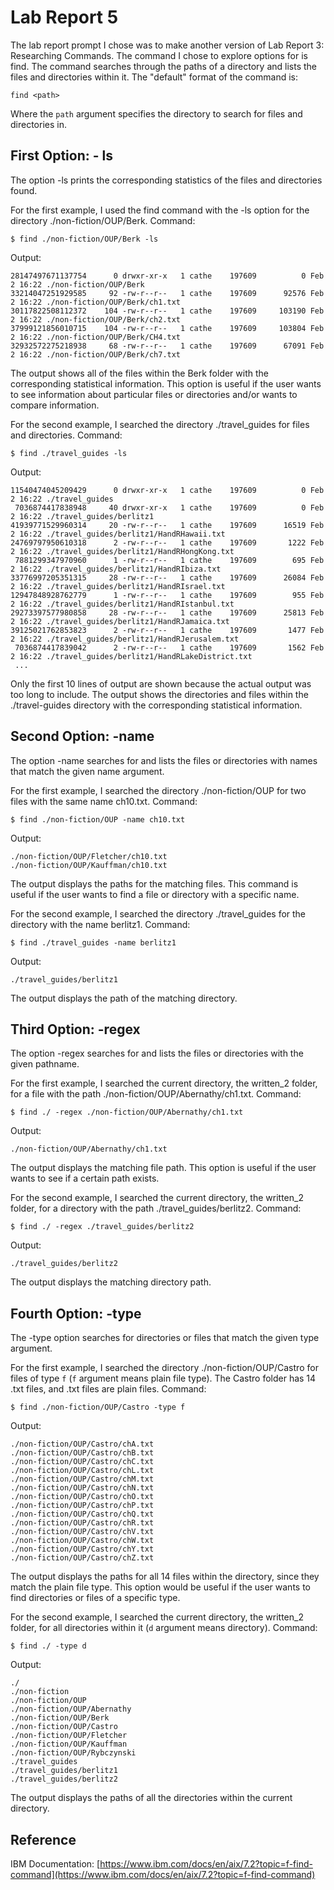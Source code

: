 # Lab Report 5

The lab report prompt I chose was to make another version of Lab Report 3: Researching Commands. The command I chose to explore options for is find. The command searches through the paths of a directory and lists the files and directories within it. The "default" format of the command is:
```
find <path>
```
Where the `path` argument specifies the directory to search for files and directories in.

## First Option: - ls
The option -ls prints the corresponding statistics of the files and directories found.

For the first example, I used the find command with the -ls option for the directory ./non-fiction/OUP/Berk.
Command:
```
$ find ./non-fiction/OUP/Berk -ls
```
Output:
```
28147497671137754      0 drwxr-xr-x   1 cathe    197609          0 Feb  2 16:22 ./non-fiction/OUP/Berk
33214047251929585     92 -rw-r--r--   1 cathe    197609      92576 Feb  2 16:22 ./non-fiction/OUP/Berk/ch1.txt
30117822508112372    104 -rw-r--r--   1 cathe    197609     103190 Feb  2 16:22 ./non-fiction/OUP/Berk/ch2.txt
37999121856010715    104 -rw-r--r--   1 cathe    197609     103804 Feb  2 16:22 ./non-fiction/OUP/Berk/CH4.txt
32932572275218938     68 -rw-r--r--   1 cathe    197609      67091 Feb  2 16:22 ./non-fiction/OUP/Berk/ch7.txt
```
The output shows all of the files within the Berk folder with the corresponding statistical information. This option is useful if the user wants to see information about particular files or directories and/or wants to compare information.

For the second example, I searched the directory ./travel_guides for files and directories.
Command:
```
$ find ./travel_guides -ls
```
Output:
```
11540474045209429      0 drwxr-xr-x   1 cathe    197609          0 Feb  2 16:22 ./travel_guides
 7036874417838948     40 drwxr-xr-x   1 cathe    197609          0 Feb  2 16:22 ./travel_guides/berlitz1
41939771529960314     20 -rw-r--r--   1 cathe    197609      16519 Feb  2 16:22 ./travel_guides/berlitz1/HandRHawaii.txt
24769797950610318      2 -rw-r--r--   1 cathe    197609       1222 Feb  2 16:22 ./travel_guides/berlitz1/HandRHongKong.txt
 7881299347970960      1 -rw-r--r--   1 cathe    197609        695 Feb  2 16:22 ./travel_guides/berlitz1/HandRIbiza.txt
33776997205351315     28 -rw-r--r--   1 cathe    197609      26084 Feb  2 16:22 ./travel_guides/berlitz1/HandRIsrael.txt
12947848928762779      1 -rw-r--r--   1 cathe    197609        955 Feb  2 16:22 ./travel_guides/berlitz1/HandRIstanbul.txt
29273397577980858     28 -rw-r--r--   1 cathe    197609      25813 Feb  2 16:22 ./travel_guides/berlitz1/HandRJamaica.txt
39125021762853823      2 -rw-r--r--   1 cathe    197609       1477 Feb  2 16:22 ./travel_guides/berlitz1/HandRJerusalem.txt
 7036874417839042      2 -rw-r--r--   1 cathe    197609       1562 Feb  2 16:22 ./travel_guides/berlitz1/HandRLakeDistrict.txt
 ...
```
Only the first 10 lines of output are shown because the actual output was too long to include. The output shows the directories and files within the ./travel-guides directory with the corresponding statistical information.

## Second Option: -name
The option -name searches for and lists the files or directories with names that match the given name argument.

For the first example, I searched the directory ./non-fiction/OUP for two files with the same name ch10.txt.
Command:
```
$ find ./non-fiction/OUP -name ch10.txt
```
Output:
```
./non-fiction/OUP/Fletcher/ch10.txt
./non-fiction/OUP/Kauffman/ch10.txt
```
The output displays the paths for the matching files. This command is useful if the user wants to find a file or directory with a specific name.

For the second example, I searched the directory ./travel_guides for the directory with the name berlitz1.
Command:
```
$ find ./travel_guides -name berlitz1
```
Output:
```
./travel_guides/berlitz1
```
The output displays the path of the matching directory.

## Third Option: -regex
The option -regex searches for and lists the files or directories with the given pathname.

For the first example, I searched the current directory, the written_2 folder, for a file with the path ./non-fiction/OUP/Abernathy/ch1.txt.
Command:
```
$ find ./ -regex ./non-fiction/OUP/Abernathy/ch1.txt
```
Output:
```
./non-fiction/OUP/Abernathy/ch1.txt
```
The output displays the matching file path. This option is useful if the user wants to see if a certain path exists.

For the second example, I searched the current directory, the written_2 folder, for a directory with the path ./travel_guides/berlitz2.
Command:
```
$ find ./ -regex ./travel_guides/berlitz2
```
Output:
```
./travel_guides/berlitz2
```
The output displays the matching directory path.

## Fourth Option: -type
The -type option searches for directories or files that match the given type argument.

For the first example, I searched the directory ./non-fiction/OUP/Castro for files of type `f` (`f` argument means plain file type). The Castro folder has 14 .txt files, and .txt files are plain files.
Command:
```
$ find ./non-fiction/OUP/Castro -type f
```
Output:
```
./non-fiction/OUP/Castro/chA.txt
./non-fiction/OUP/Castro/chB.txt
./non-fiction/OUP/Castro/chC.txt
./non-fiction/OUP/Castro/chL.txt
./non-fiction/OUP/Castro/chM.txt
./non-fiction/OUP/Castro/chN.txt
./non-fiction/OUP/Castro/chO.txt
./non-fiction/OUP/Castro/chP.txt
./non-fiction/OUP/Castro/chQ.txt
./non-fiction/OUP/Castro/chR.txt
./non-fiction/OUP/Castro/chV.txt
./non-fiction/OUP/Castro/chW.txt
./non-fiction/OUP/Castro/chY.txt
./non-fiction/OUP/Castro/chZ.txt
```
The output displays the paths for all 14 files within the directory, since they match the plain file type. This option would be useful if the user wants to find directories or files of a specific type.

For the second example, I searched the current directory, the written_2 folder, for all directories within it (`d` argument means directory). 
Command:
```
$ find ./ -type d
```
Output:
```
./
./non-fiction
./non-fiction/OUP
./non-fiction/OUP/Abernathy
./non-fiction/OUP/Berk
./non-fiction/OUP/Castro
./non-fiction/OUP/Fletcher
./non-fiction/OUP/Kauffman
./non-fiction/OUP/Rybczynski
./travel_guides
./travel_guides/berlitz1
./travel_guides/berlitz2
```
The output displays the paths of all the directories within the current directory.

## Reference
IBM Documentation: [https://www.ibm.com/docs/en/aix/7.2?topic=f-find-command](https://www.ibm.com/docs/en/aix/7.2?topic=f-find-command)
